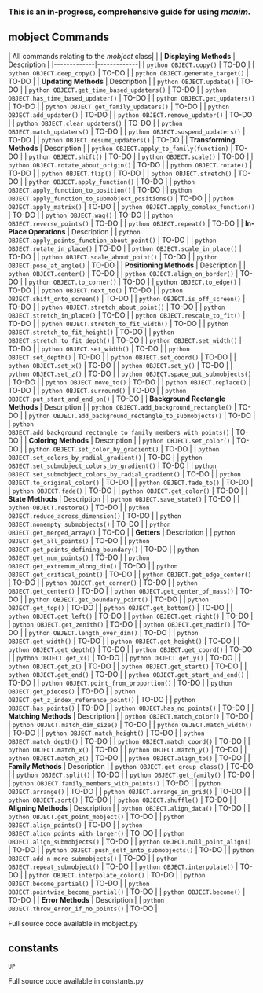 ### This is an in-progress, comprehensive guide for using _manim_.

## mobject Commands

| All commands relating to the _mobject_ class| |
| **Displaying Methods** | Description |
|-------------|-------------|
| `python OBJECT.copy()` | TO-DO |
| `python OBJECT.deep_copy()` | TO-DO |
| `python OBJECT.generate_target()` | TO-DO |
| **Updating Methods** | Description |
| `python OBJECT.update()` | TO-DO |
| `python OBJECT.get_time_based_updaters()` | TO-DO |
| `python OBJECT.has_time_based_updater()` | TO-DO |
| `python OBJECT.get_updaters()` | TO-DO |
| `python OBJECT.get_family_updaters()` | TO-DO |
| `python OBJECT.add_updater()` | TO-DO |
| `python OBJECT.remove_updater()` | TO-DO |
| `python OBJECT.clear_updaters()` | TO-DO |
| `python OBJECT.match_updaters()` | TO-DO |
| `python OBJECT.suspend_updaters()` | TO-DO |
| `python OBJECT.resume_updaters()` | TO-DO |
| **Transforming Methods** | Description |
| `python OBJECT.apply_to_family(function)` | TO-DO |
| `python OBJECT.shift()` | TO-DO |
| `python OBJECT.scale()` | TO-DO |
| `python OBJECT.rotate_about_origin()` | TO-DO |
| `python OBJECT.rotate()` | TO-DO |
| `python OBJECT.flip()` | TO-DO |
| `python OBJECT.stretch()` | TO-DO |
| `python OBJECT.apply_function()` | TO-DO |
| `python OBJECT.apply_function_to_position()` | TO-DO |
| `python OBJECT.apply_function_to_submobject_positions()` | TO-DO |
| `python OBJECT.apply_matrix()` | TO-DO |
| `python OBJECT.apply_complex_function()` | TO-DO |
| `python OBJECT.wag()` | TO-DO |
| `python OBJECT.reverse_points()` | TO-DO |
| `python OBJECT.repeat()` | TO-DO |
| **In-Place Operations** | Description |
| `python OBJECT.apply_points_function_about_point()` | TO-DO |
| `python OBJECT.rotate_in_place()` | TO-DO |
| `python OBJECT.scale_in_place()` | TO-DO |
| `python OBJECT.scale_about_point()` | TO-DO |
| `python OBJECT.pose_at_angle()` | TO-DO |
| **Positioning Methods** | Description |
| `python OBJECT.center()` | TO-DO |
| `python OBJECT.align_on_border()` | TO-DO |
| `python OBJECT.to_corner()` | TO-DO |
| `python OBJECT.to_edge()` | TO-DO |
| `python OBJECT.next_to()` | TO-DO |
| `python OBJECT.shift_onto_screen()` | TO-DO |
| `python OBJECT.is_off_screen()` | TO-DO |
| `python OBJECT.stretch_about_point()` | TO-DO |
| `python OBJECT.stretch_in_place()` | TO-DO |
| `python OBJECT.rescale_to_fit()` | TO-DO |
| `python OBJECT.stretch_to_fit_width()` | TO-DO |
| `python OBJECT.stretch_to_fit_height()` | TO-DO |
| `python OBJECT.stretch_to_fit_depth()` | TO-DO |
| `python OBJECT.set_width()` | TO-DO |
| `python OBJECT.set_width()` | TO-DO |
| `python OBJECT.set_depth()` | TO-DO |
| `python OBJECT.set_coord()` | TO-DO |
| `python OBJECT.set_x()` | TO-DO |
| `python OBJECT.set_y()` | TO-DO |
| `python OBJECT.set_z()` | TO-DO |
| `python OBJECT.space_out_submobjects()` | TO-DO |
| `python OBJECT.move_to()` | TO-DO |
| `python OBJECT.replace()` | TO-DO |
| `python OBJECT.surround()` | TO-DO |
| `python OBJECT.put_start_and_end_on()` | TO-DO |
| **Background Rectangle Methods** | Description |
| `python OBJECT.add_background_rectangle()` | TO-DO |
| `python OBJECT.add_background_rectangle_to_submobjects()` | TO-DO |
| `python OBJECT.add_background_rectangle_to_family_members_with_points()` | TO-DO |
| **Coloring Methods** | Description |
| `python OBJECT.set_color()` | TO-DO |
| `python OBJECT.set_color_by_gradient()` | TO-DO |
| `python OBJECT.set_colors_by_radial_gradient()` | TO-DO |
| `python OBJECT.set_submobject_colors_by_gradient()` | TO-DO |
| `python OBJECT.set_submobject_colors_by_radial_gradient()` | TO-DO |
| `python OBJECT.to_original_color()` | TO-DO |
| `python OBJECT.fade_to()` | TO-DO |
| `python OBJECT.fade()` | TO-DO |
| `python OBJECT.get_color()` | TO-DO |
| **State Methods** | Description |
| `python OBJECT.save_state()` | TO-DO |
| `python OBJECT.restore()` | TO-DO |
| `python OBJECT.reduce_across_dimension()` | TO-DO |
| `python OBJECT.nonempty_submobjects()` | TO-DO |
| `python OBJECT.get_merged_array()` | TO-DO |
| **Getters** | Description |
| `python OBJECT.get_all_points()` | TO-DO |
| `python OBJECT.get_points_defining_boundary()` | TO-DO |
| `python OBJECT.get_num_points()` | TO-DO |
| `python OBJECT.get_extremum_along_dim()` | TO-DO |
| `python OBJECT.get_critical_point()` | TO-DO |
| `python OBJECT.get_edge_center()` | TO-DO |
| `python OBJECT.get_corner()` | TO-DO |
| `python OBJECT.get_center()` | TO-DO |
| `python OBJECT.get_center_of_mass()` | TO-DO |
| `python OBJECT.get_boundary_point()` | TO-DO |
| `python OBJECT.get_top()` | TO-DO |
| `python OBJECT.get_bottom()` | TO-DO |
| `python OBJECT.get_left()` | TO-DO |
| `python OBJECT.get_right()` | TO-DO |
| `python OBJECT.get_zenith()` | TO-DO |
| `python OBJECT.get_nadir()` | TO-DO |
| `python OBJECT.length_over_dim()` | TO-DO |
| `python OBJECT.get_width()` | TO-DO |
| `python OBJECT.get_height()` | TO-DO |
| `python OBJECT.get_depth()` | TO-DO |
| `python OBJECT.get_coord()` | TO-DO |
| `python OBJECT.get_x()` | TO-DO |
| `python OBJECT.get_y()` | TO-DO |
| `python OBJECT.get_z()` | TO-DO |
| `python OBJECT.get_start()` | TO-DO |
| `python OBJECT.get_end()` | TO-DO |
| `python OBJECT.get_start_and_end()` | TO-DO |
| `python OBJECT.point_from_proportion()` | TO-DO |
| `python OBJECT.get_pieces()` | TO-DO |
| `python OBJECT.get_z_index_reference_point()` | TO-DO |
| `python OBJECT.has_points()` | TO-DO |
| `python OBJECT.has_no_points()` | TO-DO |
| **Matching Methods** | Description |
| `python OBJECT.match_color()` | TO-DO |
| `python OBJECT.match_dim_size()` | TO-DO |
| `python OBJECT.match_width()` | TO-DO |
| `python OBJECT.match_height()` | TO-DO |
| `python OBJECT.match_depth()` | TO-DO |
| `python OBJECT.match_coord()` | TO-DO |
| `python OBJECT.match_x()` | TO-DO |
| `python OBJECT.match_y()` | TO-DO |
| `python OBJECT.match_z()` | TO-DO |
| `python OBJECT.align_to()` | TO-DO |
| **Family Methods** | Description |
| `python OBJECT.get_group_class()` | TO-DO |
| `python OBJECT.split()` | TO-DO |
| `python OBJECT.get_family()` | TO-DO |
| `python OBJECT.family_members_with_points()` | TO-DO |
| `python OBJECT.arrange()` | TO-DO |
| `python OBJECT.arrange_in_grid()` | TO-DO |
| `python OBJECT.sort()` | TO-DO |
| `python OBJECT.shuffle()` | TO-DO |
| **Aligning Methods** | Description |
| `python OBJECT.align_data()` | TO-DO |
| `python OBJECT.get_point_mobject()` | TO-DO |
| `python OBJECT.align_points()` | TO-DO |
| `python OBJECT.align_points_with_larger()` | TO-DO |
| `python OBJECT.align_submobjects()` | TO-DO |
| `python OBJECT.null_point_align()` | TO-DO |
| `python OBJECT.push_self_into_submobjects()` | TO-DO |
| `python OBJECT.add_n_more_submobjects()` | TO-DO |
| `python OBJECT.repeat_submobject()` | TO-DO |
| `python OBJECT.interpolate()` | TO-DO |
| `python OBJECT.interpolate_color()` | TO-DO |
| `python OBJECT.become_partial()` | TO-DO |
| `python OBJECT.pointwise_become_partial()` | TO-DO |
| `python OBJECT.become()` | TO-DO |
| **Error Methods** | Description |
| `python OBJECT.throw_error_if_no_points()` | TO-DO |

Full source code available in mobject.py

## constants

```python
UP
```

Full source code available in constants.py

